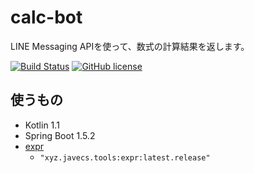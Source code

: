 # calc-bot
LINE Messaging APIを使って、数式の計算結果を返します。

[![Build Status](https://travis-ci.org/javecs/calc-bot.svg?branch=master)](https://travis-ci.org/javecs/calc-bot) 
[![GitHub license](https://img.shields.io/github/license/mashape/apistatus.svg)](https://github.com/javecs/calc-bot/blob/master/LICENSE)

## 使うもの
- Kotlin 1.1
- Spring Boot 1.5.2
- [expr](https://github.com/javecs/expr) 
  - ```"xyz.javecs.tools:expr:latest.release"```
  
